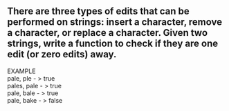 ## There are three types of edits that can be performed on strings: insert a character, remove a character, or replace a character. Given two strings, write a function to check if they are one edit (or zero edits) away.  
  
EXAMPLE  
pale, ple - > true  
pales, pale - > true  
pale, bale - > true  
pale, bake - > false   
